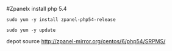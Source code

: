 #Zpanelx install php 5.4

<code>sudo yum -y install zpanel-php54-release</code>

<code>sudo yum -y update</code>

depot source http://zpanel-mirror.org/centos/6/php54/SRPMS/

